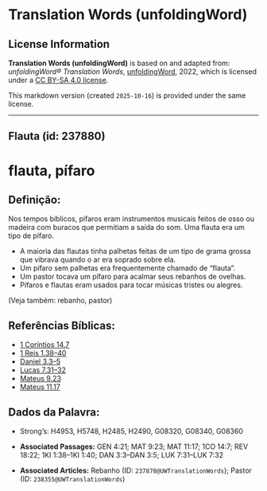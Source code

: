 # Translation Words (unfoldingWord)

## License Information

**Translation Words (unfoldingWord)** is based on and adapted from: _unfoldingWord® Translation Words_, [unfoldingWord](https://unfoldingword.org/utw), 2022, which is licensed under a [CC BY-SA 4.0 license](https://creativecommons.org/licenses/by-sa/4.0/legalcode.en).

This markdown version (created `2025-10-16`) is provided under the same license.



--------------------------------

## Flauta (id: 237880)

flauta, pífaro
==============

Definição:
----------

Nos tempos bíblicos, pífaros eram instrumentos musicais feitos de osso ou madeira com buracos que permitiam a saída do som. Uma flauta era um tipo de pífaro. 

* A maioria das flautas tinha palhetas feitas de um tipo de grama grossa que vibrava quando o ar era soprado sobre ela.
* Um pífaro sem palhetas era frequentemente chamado de “flauta”.
* Um pastor tocava um pífaro para acalmar seus rebanhos de ovelhas.
* Pífaros e flautas eram usados para tocar músicas tristes ou alegres.

(Veja também: rebanho, pastor)

Referências Bíblicas:
---------------------

* [1 Coríntios 14\.7](https://ref.ly/1Cor14:7)
* [1 Reis 1\.38–40](https://ref.ly/1Kgs1:38-1Kgs1:40)
* [Daniel 3\.3–5](https://ref.ly/Dan3:3-Dan3:5)
* [Lucas 7\.31–32](https://ref.ly/Luke7:31-Luke7:32)
* [Mateus 9\.23](https://ref.ly/Matt9:23)
* [Mateus 11\.17](https://ref.ly/Matt11:17)

Dados da Palavra:
-----------------

* Strong’s: H4953, H5748, H2485, H2490, G08320, G08340, G08360

* **Associated Passages:** GEN 4:21; MAT 9:23; MAT 11:17; 1CO 14:7; REV 18:22; 1KI 1:38–1KI 1:40; DAN 3:3–DAN 3:5; LUK 7:31–LUK 7:32
* **Associated Articles:** Rebanho (ID: `237878@UWTranslationWords`); Pastor (ID: `238355@UWTranslationWords`)

